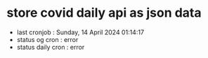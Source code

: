# store covid daily api as json data

- last cronjob : Sunday, 14 April 2024 01:14:17
- status og cron : error
- status daily cron : error
      
      